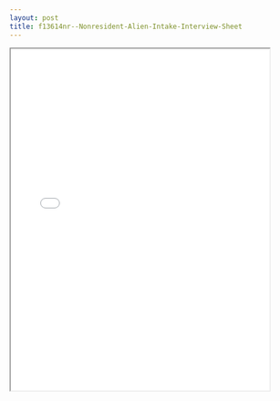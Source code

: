 ```yaml
---
layout: post
title: f13614nr--Nonresident-Alien-Intake-Interview-Sheet
---
```


<div class="pdf-container">
<iframe src="/ea/_pdf-2-md/f13614nr--Nonresident-Alien-Intake-Interview-Sheet.pdf" height="600" width="90%" allowFullScreen="true"></iframe>
</div>

